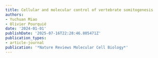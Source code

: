 ```yaml
---
title: Cellular and molecular control of vertebrate somitogenesis
authors:
- Yuchuan Miao
- Olivier Pourquié
date: '2024-01-01'
publishDate: '2025-07-16T22:28:46.805471Z'
publication_types:
- article-journal
publication: '*Nature Reviews Molecular Cell Biology*'
---
```

